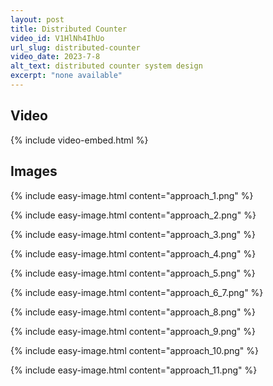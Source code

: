 ```yaml
---
layout: post
title: Distributed Counter
video_id: V1HlNh4IhUo
url_slug: distributed-counter
video_date: 2023-7-8
alt_text: distributed counter system design
excerpt: "none available"
---
```



## Video

{% include video-embed.html %}


## Images

{% include easy-image.html content="approach_1.png" %}

{% include easy-image.html content="approach_2.png" %}

{% include easy-image.html content="approach_3.png" %}

{% include easy-image.html content="approach_4.png" %}

{% include easy-image.html content="approach_5.png" %}

{% include easy-image.html content="approach_6_7.png" %}

{% include easy-image.html content="approach_8.png" %}

{% include easy-image.html content="approach_9.png" %}

{% include easy-image.html content="approach_10.png" %}

{% include easy-image.html content="approach_11.png" %}

